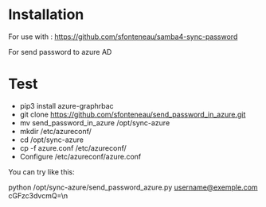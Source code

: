 Installation
========================

For use with : https://github.com/sfonteneau/samba4-sync-password

For send password to azure AD


Test
=====
 - pip3 install azure-graphrbac
 - git clone https://github.com/sfonteneau/send_password_in_azure.git
 - mv send_password_in_azure /opt/sync-azure
 - mkdir /etc/azureconf/
 - cd /opt/sync-azure
 - cp -f azure.conf /etc/azureconf/
 - Configure /etc/azureconf/azure.conf

You can try like this:

python /opt/sync-azure/send_password_azure.py username@exemple.com cGFzc3dvcmQ=\n
